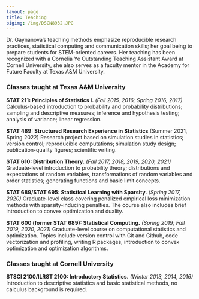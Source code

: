 ```yaml
---
layout: page
title: Teaching
bigimg: /img/DSCN8932.JPG
---
```


Dr. Gaynanova’s teaching methods emphasize reproducible research practices, statistical computing and communication skills; her goal being to prepare students for STEM-oriented careers. Her teaching has been recognized with a Cornelia Ye Outstanding Teaching Assistant Award at Cornell University, she also serves as a faculty mentor in the Academy for Future Faculty at Texas A&M University.

### Classes taught at Texas A&M University

**STAT 211: Principles of Statistics I.** *(Fall 2015, 2016; Spring 2016, 2017)*
Calculus-based introduction to probability and probability distributions; sampling and descriptive measures; inference and hypothesis testing; analysis of variance; linear regression.

**STAT 489: Structured Research Experience in Statistics** (Summer 2021, Spring 2022)
Research project based on simulation studies in statistics; version control; reproducible computations; simulation study design; publication-quality figures; scientific writing.

**STAT 610: Distribution Theory.** *(Fall 2017, 2018, 2019, 2020, 2021)*
Graduate-level introduction to probability theory; distributions and expectations of random variables, transformations of random variables and order statistics; generating functions and basic limit concepts. 

**STAT 689/STAT 695: Statistical Learning with Sparsity.** *(Spring 2017, 2020)*
Graduate-level class covering penalized empirical loss minimization methods with sparsity-inducing penalties. The course also includes brief introduction to convex optimization and duality.

**STAT 600 (former STAT 689): Statistical Computing.** *(Spring 2019; Fall 2019, 2020, 2021)*
Graduate-level course on computational statistics and optimization. Topics include version control with Git and Github, code vectorization and profiling, writing R packages, introduction to convex optimization and optimization algorithms.


### Classes taught at Cornell University

**STSCI 2100/ILRST 2100: Introductory Statistics.** *(Winter 2013, 2014, 2016)*
Introduction to descriptive statistics and basic statistical methods, no calculus background is required.
